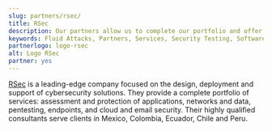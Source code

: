```yaml
---
slug: partners/rsec/
title: RSec
description: Our partners allow us to complete our portfolio and offer better security testing services. Get to know them and become one of them.
keywords: Fluid Attacks, Partners, Services, Security Testing, Software Development, Pentesting, Ethical Hacking
partnerlogo: logo-rsec
alt: Logo RSec
partner: yes 
---
```


[RSec](https://www.rsecgroup.com/) is a leading-edge company focused on
the design, deployment and support of cybersecurity solutions. They
provide a complete portfolio of services: assessment and protection of
applications, networks and data, pentesting, endpoints, and cloud and
email security. Their highly qualified consultants serve clients in
Mexico, Colombia, Ecuador, Chile and Peru.
